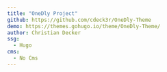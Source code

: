 ```yaml
---
title: "OneDly Project"
github: https://github.com/cdeck3r/OneDly-Theme
demo: https://themes.gohugo.io/theme/OneDly-Theme/
author: Christian Decker
ssg:
  - Hugo
cms:
  - No Cms
---
```

